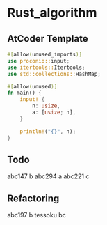 # Rust_algorithm

## AtCoder Template

```rust
#[allow(unused_imports)]
use proconio::input;
use itertools::Itertools;
use std::collections::HashMap;

#[allow(unused)]
fn main() {
    input! {
        n: usize,
        a: [usize; n],
    }

    println!("{}", n);
}
```

## Todo

abc147 b
abc294 a
abc221 c

## Refactoring

abc197 b
tessoku bc
